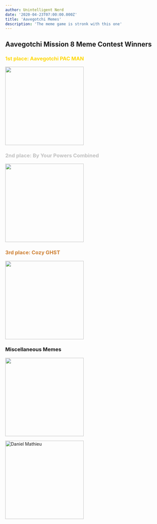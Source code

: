 ```yaml
---
author: Unintelligent Nerd
date: '2020-04-23T07:00:00.000Z'
title: 'Aavegotchi Memes'
description: 'The meme game is stronk with this one'
---
```


## Aavegotchi Mission 8 Meme Contest Winners

### <span style="color:gold">1st place: Aavegotchi PAC MAN</span>

<p><img class="memes" src="/memes/aavegotchiPACMAN.jpg" width = "250">

### <span style="color:silver">2nd place: By Your Powers Combined</span>

<p><img class="memes" src="/memes/byyourpowerscombined.png" width = "250">

### <span style="color:#cd7f32">3rd place: Cozy GHST</span>

<p><img class="memes" src="/memes/CozyGHST.jpg" width = "250">

### Miscellaneous Memes

<p><img class="memes" src="/memes/nickmudgeandvan.png" width = "250">
<p>
<p><img class="memes" src="/memes/danmaiyatang.png" alt = "Daniel Mathieu" width = "250">